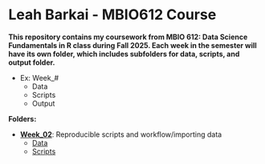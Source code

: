 # Leah Barkai - MBIO612 Course

**This repository contains my coursework from MBIO 612: Data Science Fundamentals in R class during Fall 2025. Each week in the semester will have its own folder, which includes subfolders for data, scripts, and output folder.** 

   - Ex: Week_#
      * Data
      * Scripts
      * Output

**Folders:**

- [**Week_02**](http://github.com/OCN-682-UH/Barkai/tree/main/Week_02): Reproducible scripts and workflow/importing data
  - [Data](http://github.com/OCN-682-UH/Barkai/blob/main/Week_02/Data)
  - [Scripts](http://github.com/OCN-682-UH/Barkai/blob/main/Week_02/Scripts) 
